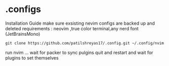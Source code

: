 # .configs
Installation Guide
make sure exsisting nevim configs are backed up and deleted 
requirements : neovim ,true color terminal,any nerd font (JetBrainsMono)

    git clone https://github.com/patilshreyas17/.config.git ~/.config/nvim
    
run nvim ... wait for packer to sync pulgins
    quit and restart and wait for plugins to set themselves
 
